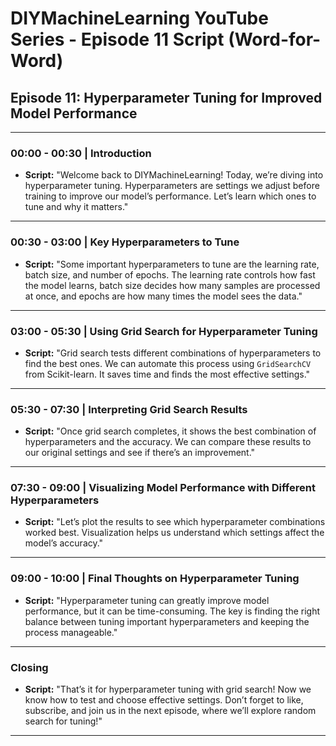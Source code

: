 
# DIYMachineLearning YouTube Series - Episode 11 Script (Word-for-Word)

## Episode 11: Hyperparameter Tuning for Improved Model Performance

---

### 00:00 - 00:30 | Introduction
- **Script:** "Welcome back to DIYMachineLearning! Today, we’re diving into hyperparameter tuning. Hyperparameters are settings we adjust before training to improve our model’s performance. Let’s learn which ones to tune and why it matters."

---

### 00:30 - 03:00 | Key Hyperparameters to Tune
- **Script:** "Some important hyperparameters to tune are the learning rate, batch size, and number of epochs. The learning rate controls how fast the model learns, batch size decides how many samples are processed at once, and epochs are how many times the model sees the data."

---

### 03:00 - 05:30 | Using Grid Search for Hyperparameter Tuning
- **Script:** "Grid search tests different combinations of hyperparameters to find the best ones. We can automate this process using `GridSearchCV` from Scikit-learn. It saves time and finds the most effective settings."

---

### 05:30 - 07:30 | Interpreting Grid Search Results
- **Script:** "Once grid search completes, it shows the best combination of hyperparameters and the accuracy. We can compare these results to our original settings and see if there’s an improvement."

---

### 07:30 - 09:00 | Visualizing Model Performance with Different Hyperparameters
- **Script:** "Let’s plot the results to see which hyperparameter combinations worked best. Visualization helps us understand which settings affect the model’s accuracy."

---

### 09:00 - 10:00 | Final Thoughts on Hyperparameter Tuning
- **Script:** "Hyperparameter tuning can greatly improve model performance, but it can be time-consuming. The key is finding the right balance between tuning important hyperparameters and keeping the process manageable."

---

### Closing
- **Script:** "That’s it for hyperparameter tuning with grid search! Now we know how to test and choose effective settings. Don’t forget to like, subscribe, and join us in the next episode, where we’ll explore random search for tuning!"

---
